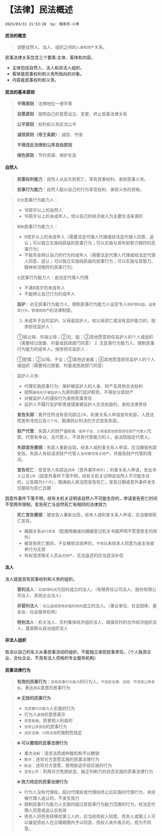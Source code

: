 # 【法律】民法概述

`2023/03/31 21:53:28  by: 程序员·小李`

#### 民法的概念

> 调整自然人、法人、组织之间的`人身和财产`关系。

民事法律关系包含三个要素:主体、客体和内容。
* 主体包括自然人、法人和非法人组织。
* 客体是民事权利和义务所指向的对象。
* 内容是民事权利和义务。


#### 民法的基本原则

> **平等原则**：法律地位一律平等
>
> **自愿原则**：按照自己的意愿设立、变更、终止民事法律关系
>
> **公平原则**：权利和义务应当公平
>
> **诚信原则（帝王条款）**：诚信、守诺
>
> **不得违反法律和公序良俗原则**
>
> **绿色原则**：节约资源、保护生态


#### 自然人

> **民事权利能力**：自然人从出生到死亡，享有民事权利、承担民事义务。
>
> **民事行为能力**：自然人能以自己的行为享受权利、承担义务的资格。

>`完全`民事行为能力人：
>* 18周岁以上的自然人
>* 16周岁以上的未成年人，但以自己的经济收入为主要生活来源的

>`限制`民事行为能力人：
>* 8周岁以上的未成年人（需要法定代理人代理或经法定代理人同意、追认；可以独立实施纯获益的民事行为；可以实施与其年龄智力相符的民事行为）
>* 不能完全辨认自己的行为的成年人（需要法定代理人代理或经法定代理人同意、追认；可以独立实施纯获益的民事行为；可以实施与其智力、精神状况相符的民事行为）

> `无`民事行为能力人：由法定代理人代理
>  * 不满8周岁的未成年人
>  * 不能辨认自己行为的成年人

> **监护**：对无民事行为能力人、限制民事行为能力人设定专人`保护其利益，监督其行为，管理其财产`的法律制度。
> 1.  未成年子女的监护。父母是监护人，如父母双亡或没有监护能力的，按序担任监护人：
>
>  ①祖父母、外祖父母；②兄、姐；③其他愿意担任监护人的个人或组织（需要经过居委、村委或民政部门同意）
> 2. 无民事行为能力人、限制民事行为能力的成年人。按序担任监护人：
>
>  ①配偶；②父母、子女；③其他近亲属；④其他愿意担任监护人的个人或组织（需要经过居委、村委或民政部门同意）

> 监护人义务: 
> * 代理实施民事行为，保护被监护人的人身、财产及其他合法权利
> * 按照`最有利于被监护人`为原则履行监护职责，不得处分其财产
> * 对被监护人的侵权行为承担民事责任
> * 监护人不履行监护职责或侵害被监护人合法权益的，承担法律责任


> **宣告失踪**：离开住所没有音讯超过`2年`，利害关系人申请宣布失踪，人民法院发布寻找公告`三个月`，期满则以判决的方式宣告失踪。
> 
> **财产代管**：失踪人的财产由`配偶、成年子女、父母或其他愿意担任财产代管人`代管。代管有争议、无代管人、不具有代管能力的人，由法院指定代管人。
>
> **失踪宣告撤销**：失踪人重新出现，经本人或利害关系人申请，应当撤销失踪宣告。失踪人有权请求财产代管人`及时移交有关财产`，并报告财产代管的情况。


> **宣告死亡**：受宣告人失踪达`四年`（意外事件`两年`）；利害关系人申请，发出寻人公告`1年`（因意外事件下落不明，经有关机关证明该自然人不可能生存的，公告期为`3个月`），期满由人民法院宣告死亡，宣告日期或意外事件发生日期视为死亡日期

因意外事件下落不明，经有关机关证明该自然人不可能生存的，申请宣告死亡时间不受两年限制。宣告死亡与自然死亡有相同的法律效力

> **死亡宣告撤销**：被宣告人重新出现，经本人或利害关系人申请，应当撤销死亡宣告。
> * 婚姻关系`自行恢复`（配偶再婚或向婚姻登记机关书面声明不愿意恢复的除外）
> * 被宣告死亡期间，子女被依法收养的，`不得`以未经本人同意为由主张收养行为无效
> * 有权请求相关人员`返还财产`，无法返还的应当适当补偿


#### 法人

法人就是具有民事权利和义务的组织。
> **营利法人**：以`取得利润`为目的成立的法人。（有限责任公司法人、股份有限公司法人、其他企业法人）
>
>**非营利法人**：以`公益或其他非盈利目的`成立的法人。（事业单位、社会团体、基金会、社会服务机构）
>
> **特别法人**：机关法人、农村集体经济组织法人、城镇农村的合作经济组织法人、基层群众自治组织法人


#### 非法人组织

依法以自己的名义从事民事活动的组织，不能独立承担民事责任。（个人独资企业、合伙企业、不具有法人资格的专业服务机构）


#### 民事法律行为

> **有效的民事行为**：`具有民事行为能力`的行为人，`不违反法律、法规，不违背公序良俗`，表达`真实`意思的民事行为

> **🔥 无效的民事行为**
> * `无民事行为能力`人实施的行为
> * 行为人`虚假`的意思表示
> * `恶意串通`，损害他人利益的
> * `违背公序良俗`的民事行为
> * `违反法律、行政法规`的强制性规定

> **🔥 可以撤销的民事法律行为**
> * 重大`误解`：请求法院或仲裁机构予以撤销
> * `欺诈`：违背对方意愿实施的民事法律行为
> * `胁迫`：违背对方意愿，使用胁迫手段实施的行为
> * `显失公平`：利用对方危困状态、缺乏判断力的状态实施的民事法律行为

> **🔥 效力待定的民事法律行为**
> * 行为人没有代理权，超过代理权或代理权终止后实施的代理行为，未经被代理人追认的，不发生效力
> * 限制民事行为能力人实施的超过其民事行为能力范围的行为，经法定代理人同意或追认后有效
> * 债务人将债务转移给第三人的，应当经债权人同意。债务人或第三人可以催促债权人在合理期限内予以同意，债权人未作表示的，视为不同意。
